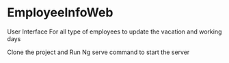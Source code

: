 # EmployeeInfoWeb
User Interface For all type of employees to update the vacation and working days

Clone the project and Run Ng serve command to start the server
